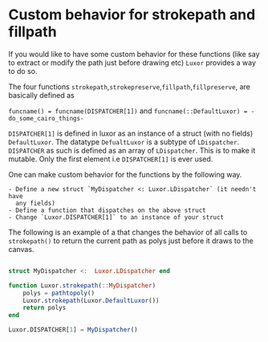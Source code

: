 # Custom behavior for strokepath and fillpath 

If you would like to have some custom behavior for these functions (like say to
extract or modify the path just before drawing etc) `Luxor` provides a way to
do so.

The four functions `strokepath`,`strokepreserve`,`fillpath`,`fillpreserve`, are
basically defined as 

`funcname() = funcname(DISPATCHER[1])`
and 
`funcname(::DefaultLuxor) = -do_some_cairo_things-`

`DISPATCHER[1]` is defined in luxor as an instance of a struct (with no fields)
`DefaultLuxor`. The datatype `DefualtLuxor` is a subtype of `LDispatcher`.
`DISPATCHER` as such is defined as an array of `LDispatcher`. This is to make
it mutable. Only the first element i.e `DISPATCHER[1]` is ever used. 

One can make custom behavior for the functions by the following way.

	- Define a new struct `MyDispatcher <: Luxor.LDispatcher` (it needn't have
	  any fields)
	- Define a function that dispatches on the above struct
	- Change `Luxor.DISPATCHER[1]` to an instance of your struct 


The following is an example of a that changes the behavior of all calls to
`strokepath()` to return the current path as polys just before it draws to the
canvas.

```julia

struct MyDispatcher <:  Luxor.LDispatcher end

function Luxor.strokepath(::MyDispatcher)
	polys = pathtopoly()
	Luxor.strokepath(Luxor.DefaultLuxor())
	return polys
end

Luxor.DISPATCHER[1] = MyDispatcher()
```
